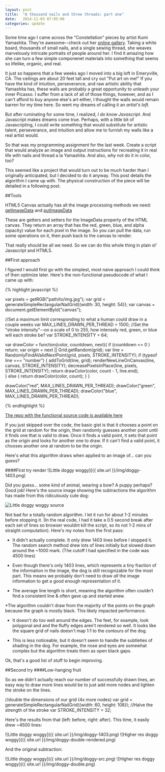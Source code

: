 ```yaml
---
layout: post
title:  "A thousand nails and three threads: part one"
date:   2014-11-03 07:05:06
categories: update
---
```


Some time ago I came across the "Constellation" pieces by artist Kumi Yamashita. They're awesome--check out her [online gallery](http://www.kumiyamashita.com/constellation/). Taking a white board, thousands of small nails, and a single sewing thread, she weaves marvelously intricate portraits of people around her. I find it amazing how she can turn a few simple componenet materials into something that seems so lifelike, organic, and real.

It just so happens that a few weeks ago I moved into a big loft in Emeryville, CA. The ceilings are about 20 feet tall and cry out "Put art on me!"  If you have the kind of intuition, perseverance, and raw artistic ability that Yamashita has, these walls are probably a great opportunity to unleash your inner Picasso. I suffer from a lack of all of those things, however, and as I can't afford to buy anyone else's art either, I thought the walls would remain barren for my time here. So went my dreams of calling it an _artist's loft_. 

But after ruminating for some time, I realized, _I do know Javascript_.  And Javascript makes dreams come true. Perhaps, with a little bit of Javascripting, I could write something that would substitute for artistic talent, perseverance, and intuition and allow me to furnish my walls like a real artist would. 

So that was my programming assignment for the last week. Create a script that would analyze an image and output instructions for recreating it in real life with nails and thread a la Yamashita. And also, why not do it in color, too?

This seemed like a project that would turn out to be much harder than I originally anticipated, but I decided to do it anyway. This post details the algorithm I came up with. The physical construction of the piece will be detailed in a following post. 

##Tools

HTML5 Canvas actually has all the image processing methods we need:   [getImageData]( https://developer.mozilla.org/en-US/docs/Web/API/CanvasRenderingContext2D#getImageData ) and [putImageData](https://developer.mozilla.org/en-US/docs/Web/API/CanvasRenderingContext2D#putImageData )

These are getters and setters for the ImageData property of the HTML canvas. They return an array that has the red, green, blue, and alpha (opacity) value for each pixel in the image. So you can pull the data, run some operations on it, then push back to the canvas to render.

That really should be all we need. So we can do this whole thing in plain ol' Javascript and HTML5. 

##First approach

I figured I would first go with the simplest, most naive approach I could think of then optimize later. Here's the non-functional pseudocode of what I came up with:

{% highlight javascript %}

var pixels = getRGB("path/to/img.jpg");
var grid = generateSimpleRectangularNailGrid({width: 30, height: 54});
var canvas = document.getElementById("canvas");

//Set a maximum limit corresponding to what a human could draw in a couple weeks
var MAX_LINES_DRAWN_PER_THREAD = 1500; 
//Set the "stroke intensity"--on a scale of 0 to 255, how intensely red, green, or blue will each stroke be?
var STROKE_INTENSITY = 64;

var drawColor = function(color, countdown, next){
  if (countdown <= 0 ) return;
  var origin = next || Grid.getRandom(grid);
  var line = RandomlyFindAValidNextPoint(grid, pixels, STROKE_INTENSITY);
  if (typeof line === "number")  {
    addToGrid(line, grid);
    renderNewLineOnCanvas(line, canvas, STROKE_INTENSITY);
    decreasePixelsInPlace(line, pixels, STROKE_INTENSITY);
    return drawColor(color, count - 1, line.end);    
  } else {
    return drawColor(color, count);
  }
}

drawColor("red", MAX_LINES_DRAWN_PER_THREAD);
drawColor("green", MAX_LINES_DRAWN_PER_THREAD);
drawColor("blue", MAX_LINES_DRAWN_PER_THREAD);

{% endhighlight %}

[The repo with the functional source code is available here](https://github.com/rewonc/nailsandthread) 

If you just skipped over the code, the basic gist is that it chooses a point on the grid at random for the origin, then randomly guesses another point until it finds one that is valid to draw. Once it finds a valid point, it sets that point as the origin and looks for another one to draw.  If it can't find a valid point, it chooses another one at random to be the origin.

Here's what this algorithm draws when applied to an image of... can you guess?

####First try render
![Little doggy woggy]({{ site.url }}/img/doggy-1403.png)

Did you guess... some kind of animal, wearing a bow? A puppy perhaps? Good job! Here's the source image showing the subtractions the algorithm has made from this ridiculously cute dog:

![Little doggy woggy source]({{site.url}}/img/doggysrc.png)

Not bad for a totally random algorithm. I let it run for about 1-2 minutes before stopping it. (In the real code, I had it take a 0.5 second break after each set of lines so browser wouldnt kill the script, so its not 1-2 mins of straight computation). Here's my notes from the first pass:

* It didn't actually complete. It only drew 1403 lines before I stopped it. The random search method drew lots of lines initially but slowed down around the ~1000 mark. (The cutoff I had specified in the code was 4500 lines) 

* Even though there's only 1403 lines, which represents a tiny fraction of the information in the image, the dog is still recognizable for the most part. This means we probably don't need to draw _all_ the image information to get a good enough representation of it.

* The average line length is short, meaning the algorithm often couldn't find a consistent line & often gave up and started anew.

*The algorithm couldn't draw from the majority of the points on the graph because the graph is mostly black. This likely impacted performance.

* It doesn't do too well around the edges. The feet, for example, look polygonal and and the fluffy edges aren't rendered so well. It looks like the square grid of nails doesn't map 1:1 to the contours of the dog. 

* This is less noticeable, but it doesn't seem to handle the subtleties of shading in the dog. For example, the nose and eyes are somewhat complex but the algorithm treats them as open black gaps.

Ok, that's a good list of stuff to begin improving.

##Second try
####Low-hanging fruit

So as we didn't actually reach our number of successfully drawn lines, an easy way to draw more lines would be to just add more nodes and lighten the stroke on the lines. 

//double the dimensions of our grid (4x more nodes)
var grid = generateSimpleRectangularNailGrid({width: 60, height: 108});
//Halve the strength of the stroke
var STROKE_INTENSITY = 32;

Here's the results from that (left: before, right: after).  This time, it easily drew ~4500 lines:

![Little doggy woggy]({{ site.url }}/img/doggy-1403.png)
![Higher res doggy woggy]({{ site.url }}/img/doggy-double-rendered.png)

And the original subtraction:

![Little doggy woggy]({{ site.url }}/img/doggy-src.png)
![Higher res doggy woggy]({{ site.url }}/img/doggy-double.png)






